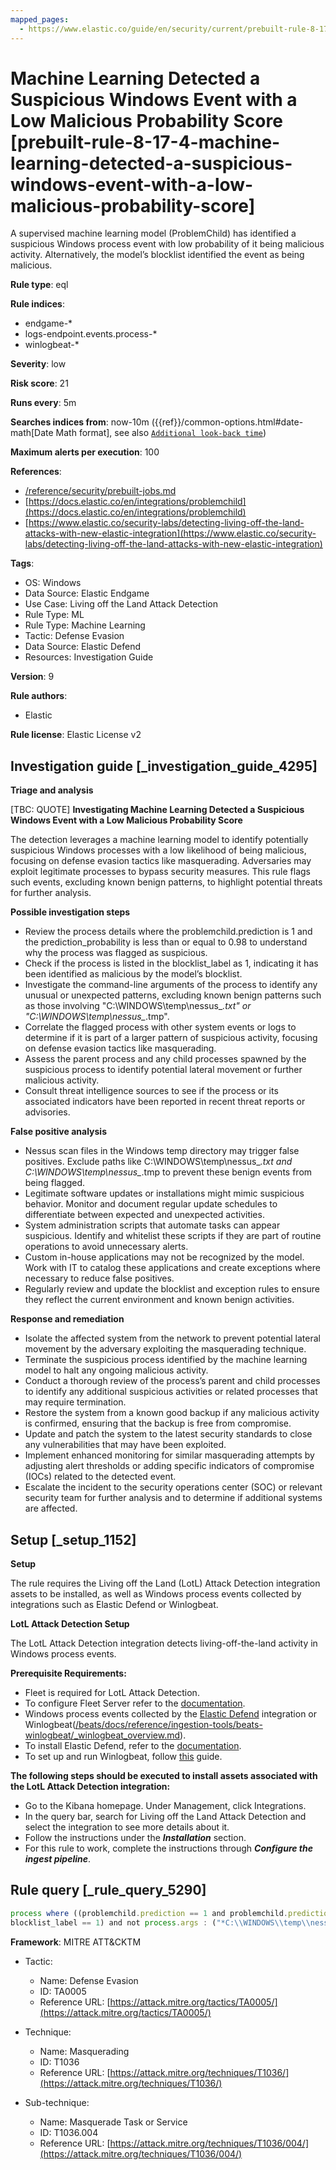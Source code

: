 ```yaml
---
mapped_pages:
  - https://www.elastic.co/guide/en/security/current/prebuilt-rule-8-17-4-machine-learning-detected-a-suspicious-windows-event-with-a-low-malicious-probability-score.html
---
```


# Machine Learning Detected a Suspicious Windows Event with a Low Malicious Probability Score [prebuilt-rule-8-17-4-machine-learning-detected-a-suspicious-windows-event-with-a-low-malicious-probability-score]

A supervised machine learning model (ProblemChild) has identified a suspicious Windows process event with low probability of it being malicious activity. Alternatively, the model’s blocklist identified the event as being malicious.

**Rule type**: eql

**Rule indices**:

* endgame-*
* logs-endpoint.events.process-*
* winlogbeat-*

**Severity**: low

**Risk score**: 21

**Runs every**: 5m

**Searches indices from**: now-10m ({{ref}}/common-options.html#date-math[Date Math format], see also [`Additional look-back time`](docs-content://solutions/security/detect-and-alert/create-detection-rule.md#rule-schedule))

**Maximum alerts per execution**: 100

**References**:

* [/reference/security/prebuilt-jobs.md](/reference/prebuilt-jobs.md)
* [https://docs.elastic.co/en/integrations/problemchild](https://docs.elastic.co/en/integrations/problemchild)
* [https://www.elastic.co/security-labs/detecting-living-off-the-land-attacks-with-new-elastic-integration](https://www.elastic.co/security-labs/detecting-living-off-the-land-attacks-with-new-elastic-integration)

**Tags**:

* OS: Windows
* Data Source: Elastic Endgame
* Use Case: Living off the Land Attack Detection
* Rule Type: ML
* Rule Type: Machine Learning
* Tactic: Defense Evasion
* Data Source: Elastic Defend
* Resources: Investigation Guide

**Version**: 9

**Rule authors**:

* Elastic

**Rule license**: Elastic License v2

## Investigation guide [_investigation_guide_4295]

**Triage and analysis**

[TBC: QUOTE]
**Investigating Machine Learning Detected a Suspicious Windows Event with a Low Malicious Probability Score**

The detection leverages a machine learning model to identify potentially suspicious Windows processes with a low likelihood of being malicious, focusing on defense evasion tactics like masquerading. Adversaries may exploit legitimate processes to bypass security measures. This rule flags such events, excluding known benign patterns, to highlight potential threats for further analysis.

**Possible investigation steps**

* Review the process details where the problemchild.prediction is 1 and the prediction_probability is less than or equal to 0.98 to understand why the process was flagged as suspicious.
* Check if the process is listed in the blocklist_label as 1, indicating it has been identified as malicious by the model’s blocklist.
* Investigate the command-line arguments of the process to identify any unusual or unexpected patterns, excluding known benign patterns such as those involving "C:\WINDOWS\temp\nessus_*.txt" or "C:\WINDOWS\temp\nessus_*.tmp".
* Correlate the flagged process with other system events or logs to determine if it is part of a larger pattern of suspicious activity, focusing on defense evasion tactics like masquerading.
* Assess the parent process and any child processes spawned by the suspicious process to identify potential lateral movement or further malicious activity.
* Consult threat intelligence sources to see if the process or its associated indicators have been reported in recent threat reports or advisories.

**False positive analysis**

* Nessus scan files in the Windows temp directory may trigger false positives. Exclude paths like C:\WINDOWS\temp\nessus_*.txt and C:\WINDOWS\temp\nessus_*.tmp to prevent these benign events from being flagged.
* Legitimate software updates or installations might mimic suspicious behavior. Monitor and document regular update schedules to differentiate between expected and unexpected activities.
* System administration scripts that automate tasks can appear suspicious. Identify and whitelist these scripts if they are part of routine operations to avoid unnecessary alerts.
* Custom in-house applications may not be recognized by the model. Work with IT to catalog these applications and create exceptions where necessary to reduce false positives.
* Regularly review and update the blocklist and exception rules to ensure they reflect the current environment and known benign activities.

**Response and remediation**

* Isolate the affected system from the network to prevent potential lateral movement by the adversary exploiting the masquerading technique.
* Terminate the suspicious process identified by the machine learning model to halt any ongoing malicious activity.
* Conduct a thorough review of the process’s parent and child processes to identify any additional suspicious activities or related processes that may require termination.
* Restore the system from a known good backup if any malicious activity is confirmed, ensuring that the backup is free from compromise.
* Update and patch the system to the latest security standards to close any vulnerabilities that may have been exploited.
* Implement enhanced monitoring for similar masquerading attempts by adjusting alert thresholds or adding specific indicators of compromise (IOCs) related to the detected event.
* Escalate the incident to the security operations center (SOC) or relevant security team for further analysis and to determine if additional systems are affected.


## Setup [_setup_1152]

**Setup**

The rule requires the Living off the Land (LotL) Attack Detection integration assets to be installed, as well as Windows process events collected by integrations such as Elastic Defend or Winlogbeat.

**LotL Attack Detection Setup**

The LotL Attack Detection integration detects living-off-the-land activity in Windows process events.

**Prerequisite Requirements:**

* Fleet is required for LotL Attack Detection.
* To configure Fleet Server refer to the [documentation](docs-content://reference/ingestion-tools/fleet/fleet-server.md).
* Windows process events collected by the [Elastic Defend](https://docs.elastic.co/en/integrations/endpoint) integration or Winlogbeat([/beats/docs/reference/ingestion-tools/beats-winlogbeat/_winlogbeat_overview.md](beats://docs/reference/winlogbeat/_winlogbeat_overview.md)).
* To install Elastic Defend, refer to the [documentation](docs-content://solutions/security/configure-elastic-defend/install-elastic-defend.md).
* To set up and run Winlogbeat, follow [this](beats://docs/reference/winlogbeat/winlogbeat-installation-configuration.md) guide.

**The following steps should be executed to install assets associated with the LotL Attack Detection integration:**

* Go to the Kibana homepage. Under Management, click Integrations.
* In the query bar, search for Living off the Land Attack Detection and select the integration to see more details about it.
* Follow the instructions under the ***Installation*** section.
* For this rule to work, complete the instructions through ***Configure the ingest pipeline***.


## Rule query [_rule_query_5290]

```js
process where ((problemchild.prediction == 1 and problemchild.prediction_probability <= 0.98) or
blocklist_label == 1) and not process.args : ("*C:\\WINDOWS\\temp\\nessus_*.txt*", "*C:\\WINDOWS\\temp\\nessus_*.tmp*")
```

**Framework**: MITRE ATT&CKTM

* Tactic:

    * Name: Defense Evasion
    * ID: TA0005
    * Reference URL: [https://attack.mitre.org/tactics/TA0005/](https://attack.mitre.org/tactics/TA0005/)

* Technique:

    * Name: Masquerading
    * ID: T1036
    * Reference URL: [https://attack.mitre.org/techniques/T1036/](https://attack.mitre.org/techniques/T1036/)

* Sub-technique:

    * Name: Masquerade Task or Service
    * ID: T1036.004
    * Reference URL: [https://attack.mitre.org/techniques/T1036/004/](https://attack.mitre.org/techniques/T1036/004/)



